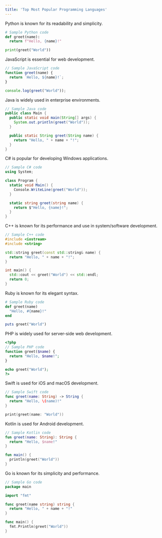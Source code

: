 ```yaml
---
title: 'Top Most Popular Programming Languages'
---
```


Python is known for its readability and simplicity.

```python
# Sample Python code
def greet(name):
  return f"Hello, {name}!"

print(greet("World"))
```

JavaScript is essential for web development.

```javascript
// Sample JavaScript code
function greet(name) {
  return `Hello, ${name}!`;
}

console.log(greet("World"));
```

Java is widely used in enterprise environments.

```java
// Sample Java code
public class Main {
  public static void main(String[] args) {
    System.out.println(greet("World"));
  }

  public static String greet(String name) {
    return "Hello, " + name + "!";
  }
}
```

C# is popular for developing Windows applications.

```csharp
// Sample C# code
using System;

class Program {
  static void Main() {
    Console.WriteLine(greet("World"));
  }

  static string greet(string name) {
    return $"Hello, {name}!";
  }
}
```

C++ is known for its performance and use in system/software development.

```cpp
// Sample C++ code
#include <iostream>
#include <string>

std::string greet(const std::string& name) {
  return "Hello, " + name + "!";
}

int main() {
  std::cout << greet("World") << std::endl;
  return 0;
}
```

Ruby is known for its elegant syntax.

```ruby
# Sample Ruby code
def greet(name)
  "Hello, #{name}!"
end

puts greet("World")
```

PHP is widely used for server-side web development.

```php
<?php
// Sample PHP code
function greet($name) {
  return "Hello, $name!";
}

echo greet("World");
?>
```

Swift is used for iOS and macOS development.

```swift
// Sample Swift code
func greet(name: String) -> String {
  return "Hello, \(name)!"
}

print(greet(name: "World"))
```

Kotlin is used for Android development.

```kotlin
// Sample Kotlin code
fun greet(name: String): String {
  return "Hello, $name!"
}

fun main() {
  println(greet("World"))
}
```

Go is known for its simplicity and performance.

```go
// Sample Go code
package main

import "fmt"

func greet(name string) string {
  return "Hello, " + name + "!"
}

func main() {
  fmt.Println(greet("World"))
}
```
